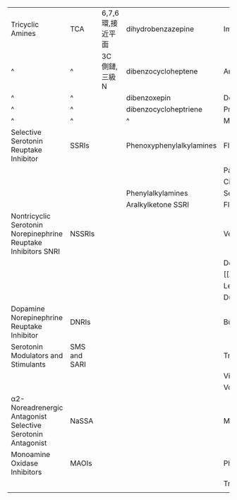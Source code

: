 |                                                                   |              |                   |                          |                 |
| ----------------------------------------------------------------- | ------------ | ----------------- | ------------------------ | --------------- |
| Tricyclic Amines                                                  | TCA          | 6,7,6 環,接近平面 | dihydrobenzazepine       | Imipramine      |
| ^                                                                 | ^            | 3C 側鏈, 三級N    | dibenzocycloheptene      | Amitriptyline   |
| ^                                                                 | ^            |                   | dibenzoxepin             | Doxepin         |
| ^                                                                 | ^            |                   | dibenzocycloheptriene    | Protriptyline   |
| ^                                                                 | ^            |                   | ^                        | Maprotiline     |
| Selective Serotonin Reuptake Inhibitor                            | SSRIs        |                   | Phenoxyphenylalkylamines | Fluoxetine      |
|                                                                   |              |                   |                          | Paroxetine      |
|                                                                   |              |                   |                          | Citalopram      |
|                                                                   |              |                   | Phenylalkylamines        | Sertraline      |
|                                                                   |              |                   | Aralkylketone SSRI       | Fluvoxamine     |
| Nontricyclic Serotonin<br>Norepinephrine Reuptake Inhibitors SNRI | NSSRIs       |                   |                          | Venlafaxine     |
|                                                                   |              |                   |                          | Desvenlafaxine  |
|                                                                   |              |                   |                          | [[Atomoxetine]] |
|                                                                   |              |                   |                          | Levomilnacipran |
|                                                                   |              |                   |                          | Duloxetine      |
| Dopamine<br>Norepinephrine Reuptake Inhibitor                     | DNRIs        |                   |                          | Bupropion       |
| Serotonin Modulators and Stimulants                               | SMS and SARI |                   |                          | Trazodone       |
|                                                                   |              |                   |                          | Vilazodone      |
|                                                                   |              |                   |                          | Vortioxetine    |
| α2-Noreadrenergic Antagonist<br>Selective Serotonin Antagonist    | NaSSA        |                   |                          | Mirtazapine     |
| Monoamine Oxidase Inhibitors                                      | MAOIs        |                   |                          | Phenelzine      |
|                                                                   |              |                   |                          | Tranylcypromine |
|                                                                   |              |                   |                          |                 |
